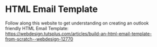 # HTML Email Template

Follow along this website to get understanding on creating an outlook friendly HTML Email Template:
https://webdesign.tutsplus.com/articles/build-an-html-email-template-from-scratch--webdesign-12770
